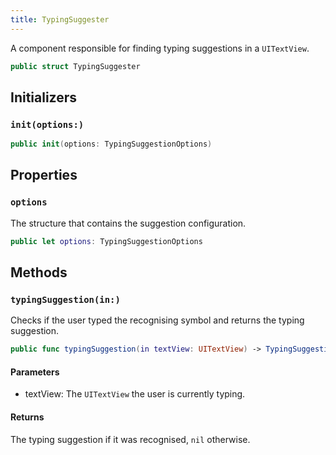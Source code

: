 ```yaml
---
title: TypingSuggester
---
```


A component responsible for finding typing suggestions in a `UITextView`.

``` swift
public struct TypingSuggester 
```

## Initializers

### `init(options:)`

``` swift
public init(options: TypingSuggestionOptions) 
```

## Properties

### `options`

The structure that contains the suggestion configuration.

``` swift
public let options: TypingSuggestionOptions
```

## Methods

### `typingSuggestion(in:)`

Checks if the user typed the recognising symbol and returns the typing suggestion.

``` swift
public func typingSuggestion(in textView: UITextView) -> TypingSuggestion? 
```

#### Parameters

  - textView: The `UITextView` the user is currently typing.

#### Returns

The typing suggestion if it was recognised, `nil` otherwise.
